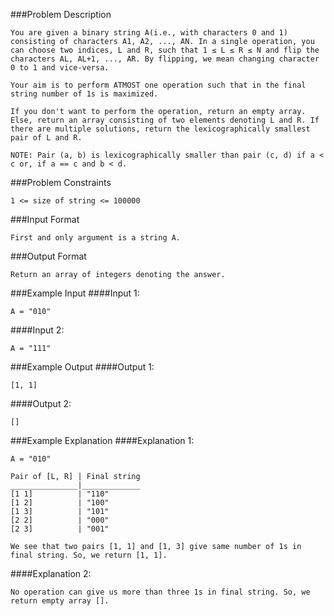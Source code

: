 ###Problem Description
```
You are given a binary string A(i.e., with characters 0 and 1) consisting of characters A1, A2, ..., AN. In a single operation, you can choose two indices, L and R, such that 1 ≤ L ≤ R ≤ N and flip the characters AL, AL+1, ..., AR. By flipping, we mean changing character 0 to 1 and vice-versa.

Your aim is to perform ATMOST one operation such that in the final string number of 1s is maximized.

If you don't want to perform the operation, return an empty array. Else, return an array consisting of two elements denoting L and R. If there are multiple solutions, return the lexicographically smallest pair of L and R.

NOTE: Pair (a, b) is lexicographically smaller than pair (c, d) if a < c or, if a == c and b < d.
```


###Problem Constraints
```
1 <= size of string <= 100000
```



###Input Format
```
First and only argument is a string A.
```



###Output Format
```
Return an array of integers denoting the answer.
```

###Example Input
####Input 1:

```
A = "010"
```
####Input 2:

```
A = "111"
```


###Example Output
####Output 1:

```
[1, 1]
```
####Output 2:

```
[]
```


###Example Explanation
####Explanation 1:

```
A = "010"

Pair of [L, R] | Final string
_______________|_____________
[1 1]          | "110"
[1 2]          | "100"
[1 3]          | "101"
[2 2]          | "000"
[2 3]          | "001"

We see that two pairs [1, 1] and [1, 3] give same number of 1s in final string. So, we return [1, 1].
```
####Explanation 2:

```
No operation can give us more than three 1s in final string. So, we return empty array [].
```